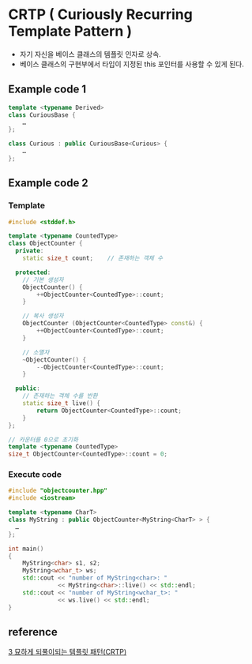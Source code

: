 # CRTP ( Curiously Recurring Template Pattern )

- 자기 자신을 베이스 클래스의 템플릿 인자로 상속. 
- 베이스 클래스의 구현부에서 타입이 지정된 this 포인터를 사용할 수 있게 된다. 

## Example code 1
```c++ 
template <typename Derived> 
class CuriousBase { 
    … 
};

class Curious : public CuriousBase<Curious> { 
    … 
};
```

## Example code 2 
### Template 
```c++
#include <stddef.h>

template <typename CountedType> 
class ObjectCounter { 
  private: 
    static size_t count;    // 존재하는 객체 수

  protected: 
    // 기본 생성자
    ObjectCounter() { 
        ++ObjectCounter<CountedType>::count; 
    }

    // 복사 생성자 
    ObjectCounter (ObjectCounter<CountedType> const&) { 
        ++ObjectCounter<CountedType>::count; 
    }

    // 소멸자
    ~ObjectCounter() { 
        --ObjectCounter<CountedType>::count; 
    }

  public: 
    // 존재하는 객체 수를 반환 
    static size_t live() { 
        return ObjectCounter<CountedType>::count; 
    } 
};

// 카운터를 0으로 초기화
template <typename CountedType> 
size_t ObjectCounter<CountedType>::count = 0;
```

### Execute code
```c++
#include "objectcounter.hpp" 
#include <iostream>

template <typename CharT> 
class MyString : public ObjectCounter<MyString<CharT> > { 
  … 
};

int main() 
{ 
    MyString<char> s1, s2; 
    MyString<wchar_t> ws; 
    std::cout << "number of MyString<char>: " 
              << MyString<char>::live() << std::endl; 
    std::cout << "number of MyString<wchar_t>: " 
              << ws.live() << std::endl; 
}
```

## reference 
[3 묘하게 되풀이되는 템플릿 패턴(CRTP)](https://wikidocs.net/book/1)  

